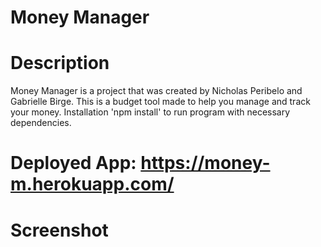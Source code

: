 # Money Manager

# Description

Money Manager is a project that was created by Nicholas Peribelo and Gabrielle Birge. This is a budget tool made to help you manage and track your money.
Installation
'npm install' to run program with necessary dependencies.

# Deployed App: https://money-m.herokuapp.com/
# Screenshot
